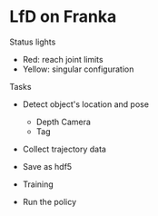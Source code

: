 # LfD on Franka



Status lights

- Red: reach joint limits
- Yellow: singular configuration



Tasks

* Detect object's location and pose
  * Depth Camera
  * Tag
* Collect trajectory data
* Save as hdf5
* Training

* Run the policy

